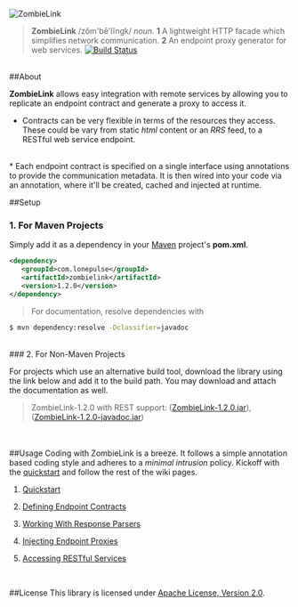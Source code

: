 ![ZombieLink](http://upload.wikimedia.org/wikipedia/commons/thumb/b/bf/ZombieLink_Banner.png/1024px-ZombieLink_Banner.png)

> **ZombieLink** /zŏm'bē'lĭngk/ <em>noun.</em> **1** A lightweight HTTP facade 
which simplifies network communication. **2** An endpoint proxy generator for web services. 
[![Build Status](https://travis-ci.org/sahan/ZombieLink.png?branch=master)](https://travis-ci.org/sahan/ZombieLink)

<br/>
##About

**ZombieLink** allows easy integration with remote services by allowing you to replicate an endpoint 
contract and generate a proxy to access it.   

* Contracts can be very flexible in terms of the resources they access. These could be vary from static 
*html* content or an *RRS* feed, to a RESTful web service endpoint.   
<br/>
* Each endpoint contract is specified on a single interface using annotations to provide the communication 
metadata. It is then wired into your code via an annotation, where it'll be created, cached and injected at 
runtime.   
<br/>

##Setup

### 1. For Maven Projects
Simply add it as a dependency in your [Maven](http://maven.apache.org/guides/getting-started/maven-in-five-minutes.html) 
project's **pom.xml**.

```xml
<dependency>
   <groupId>com.lonepulse</groupId>
   <artifactId>zombielink</artifactId>
   <version>1.2.0</version>
</dependency>
```
      
> For documentation, resolve dependencies with   
```bash
$ mvn dependency:resolve -Dclassifier=javadoc
```   
   
<br/>
### 2. For Non-Maven Projects

For projects which use an alternative build tool, download the library using the link below and add it to the 
build path. You may download and attach the documentation as well.

> ZombieLink-1.2.0 with REST support: ([ZombieLink-1.2.0.jar](http://repo1.maven.org/maven2/com/lonepulse/zombielink/1.2.0/zombielink-1.2.0.jar)), 
([ZombieLink-1.2.0-javadoc.jar](http://repo1.maven.org/maven2/com/lonepulse/zombielink/1.2.0/zombielink-1.2.0-javadoc.jar))   

<br/><br/>
##Usage
Coding with ZombieLink is a breeze. It follows a simple annotation based coding style 
and adheres to a *minimal intrusion* policy. Kickoff with the [quickstart](https://github.com/sahan/ZombieLink/wiki/Quickstart) 
and follow the rest of the wiki pages. 

1. [Quickstart](https://github.com/sahan/ZombieLink/wiki/Quickstart)

2. [Defining Endpoint Contracts](https://github.com/sahan/ZombieLink/wiki/Defining-Endpoint-Contracts)

3. [Working With Response Parsers](https://github.com/sahan/ZombieLink/wiki/Working-With-Response-Parsers)

4. [Injecting Endpoint Proxies](https://github.com/sahan/ZombieLink/wiki/Injecting-Endpoint-Proxies)

5. [Accessing RESTful Services](https://github.com/sahan/ZombieLink/wiki/Accessing-RESTful-Services)   
<br/>

##License
This library is licensed under [Apache License, Version 2.0](http://www.apache.org/licenses/LICENSE-2.0.html).
